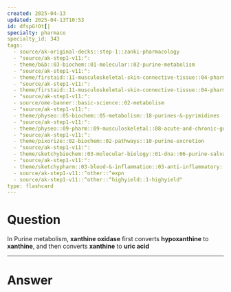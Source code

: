 ```yaml
---
created: 2025-04-13
updated: 2025-04-13T10:53
id: dfspG!Ot[|
specialty: pharmaco
specialty_id: 343
tags:
  - source/ak-original-decks::step-1::zanki-pharmacology
  - "source/ak-step1-v11:": 
  - theme/b&b::03-biochem::01-molecular::02-purine-metabolism
  - "source/ak-step1-v11:": 
  - theme/firstaid::11-musculoskeletal-skin-connective-tissue::04-pharm::09-gout-drugs
  - "source/ak-step1-v11:": 
  - theme/firstaid::11-musculoskeletal-skin-connective-tissue::04-pharm::09-gout-drugs::*basics::uric-acid-metabolism
  - "source/ak-step1-v11:": 
  - source/ome-banner::basic-science::02-metabolism
  - "source/ak-step1-v11:": 
  - theme/physeo::05-biochem::05-metabolism::18-purines-&-pyrimidines
  - "source/ak-step1-v11:": 
  - theme/physeo::09-pharm::09-musculoskeletal::08-acute-and-chronic-gout-treatment
  - "source/ak-step1-v11:": 
  - theme/pixorize::02-biochem::02-pathways::10-purine-excretion
  - "source/ak-step1-v11:": 
  - theme/sketchybiochem::03-molecular-biology::01-dna::06-purine-salvage-pathway
  - "source/ak-step1-v11:": 
  - theme/sketchypharm::03-blood-&-inflammation::03-anti-inflammatory::02-gout-drugs::zanki-extra
  - source/ak-step1-v11::^other::^expn
  - source/ak-step1-v11::^other::^highyield::1-highyield"
type: flashcard
---
```


# Question
In Purine metabolism, **xanthine oxidase** first converts **hypoxanthine** to **xanthine**, and then converts **xanthine** to **uric acid**

---

# Answer

